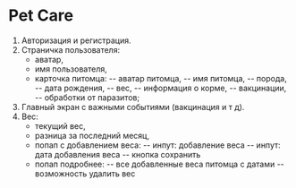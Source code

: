 # Pet Care

1. Авторизация и регистрация.
2. Страничка пользователя:
    - аватар,
    - имя пользователя,
    - карточка питомца:
      -- аватар питомца,
      -- имя питомца,
      -- порода,
      -- дата рождения,
      -- вес,
      -- информация о корме,
      -- вакцинации,
      -- обработки от паразитов;
3. Главный экран с важными событиями (вакцинация и т д).
4. Вес:
    - текущий вес,
    - разница за последний месяц,
    - попап с добавлением веса:
      -- инпут: добавление веса
      -- инпут: дата добавления веса
      -- кнопка сохранить
    - попап подробнее:
      -- все добавленные веса питомца с датами
      -- возможность удалить вес
